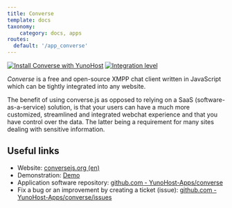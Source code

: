 ```yaml
---
title: Converse
template: docs
taxonomy:
    category: docs, apps
routes:
  default: '/app_converse'
---
```


[![Install Converse with YunoHost](https://install-app.yunohost.org/install-with-yunohost.svg)](https://install-app.yunohost.org/?app=converse) [![Integration level](https://dash.yunohost.org/integration/converse.svg)](https://dash.yunohost.org/appci/app/converse)

*Converse* is a free and open-source XMPP chat client written in JavaScript which can be tightly integrated into any website.

The benefit of using converse.js as opposed to relying on a SaaS (software-as-a-service) solution, is that your users can have a much more customized, streamlined and integrated webchat experience and that you have control over the data. The latter being a requirement for many sites dealing with sensitive information.

## Useful links

+ Website: [conversejs.org (en)](https://conversejs.org/)
+ Demonstration: [Demo](https://inverse.chat/)
+ Application software repository: [github.com - YunoHost-Apps/converse](https://github.com/YunoHost-Apps/converse_ynh)
+ Fix a bug or an improvement by creating a ticket (issue): [github.com - YunoHost-Apps/converse/issues](https://github.com/YunoHost-Apps/converse_ynh/issues)
